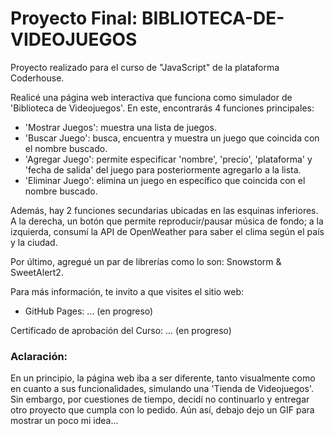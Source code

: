 # Proyecto Final: BIBLIOTECA-DE-VIDEOJUEGOS
Proyecto realizado para el curso de "JavaScript" de la plataforma Coderhouse.

Realicé una página web interactiva que funciona como simulador de 'Biblioteca de Videojuegos'. En este, encontrarás 4 funciones principales:
- 'Mostrar Juegos': muestra una lista de juegos.
- 'Buscar Juego': busca, encuentra y muestra un juego que coincida con el nombre buscado.
- 'Agregar Juego': permite especificar 'nombre', 'precio', 'plataforma' y 'fecha de salida' del juego para posteriormente agregarlo a la lista.
- 'Eliminar Juego': elimina un juego en específico que coincida con el nombre buscado.

Además, hay 2 funciones secundarias ubicadas en las esquinas inferiores. A la derecha, un botón que permite reproducir/pausar música de fondo; a la izquierda, consumí la API de OpenWeather para saber el clima según el país y la ciudad.

Por último, agregué un par de librerías como lo son: Snowstorm & SweetAlert2.

Para más información, te invito a que visites el sitio web: 
- GitHub Pages: ... (en progreso)

Certificado de aprobación del Curso: ... (en progreso)



### Aclaración:
En un principio, la página web iba a ser diferente, tanto visualmente como en cuanto a sus funcionalidades, simulando una 'Tienda de Videojuegos'. Sin embargo, por cuestiones de tiempo, decidí no continuarlo y entregar otro proyecto que cumpla con lo pedido. Aún así, debajo dejo un GIF para mostrar un poco mi idea...
